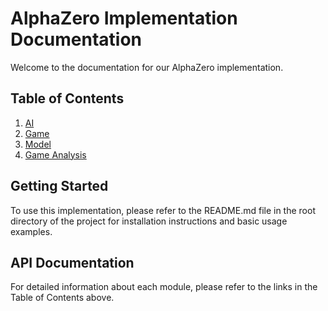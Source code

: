 # AlphaZero Implementation Documentation

Welcome to the documentation for our AlphaZero implementation.

## Table of Contents

1. [AI](api/ai.md)
2. [Game](api/game.md)
3. [Model](api/model.md)
4. [Game Analysis](api/game_analysis.md)

## Getting Started

To use this implementation, please refer to the README.md file in the root directory of the project for installation instructions and basic usage examples.

## API Documentation

For detailed information about each module, please refer to the links in the Table of Contents above.
